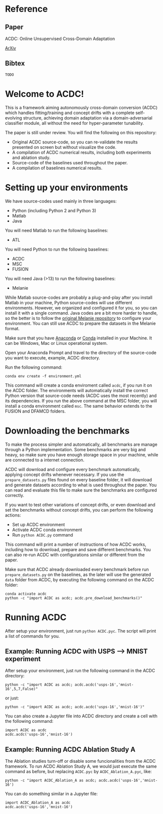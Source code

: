 # Reference

## Paper

ACDC: Online Unsupervised Cross-Domain Adaptation

[ArXiv]()

## Bibtex

```
TODO
```

# Welcome to ACDC!

This is a framework aiming autonomously cross-domain conversion (ACDC) which handles fitting/training and concept drifts with a complete self-evolving structure, achieving domain adaptation via a domain-adversarial classifier module, all without the need for hyper-parameter tunability.

The paper is still under review. You will find the following on this repository:

- Original ACDC source-code, so you can re-validate the results presented on screen but without visualize the code.
- A compilation of ACDC numerical results, including both experiments and ablation study.
- Source-code of the baselines used throughout the paper.
- A compilation of baselines numerical results.


# Setting up your environments

We have source-codes used mainly in three languages:

- Python (including Python 2 and Python 3)
- Matlab
- Java

You will need Matlab to run the following baselines:

- ATL

You will need Python to run the following baselines:

- ACDC
- MSC
- FUSION

You will need Java (>13) to run the following baselines:

- Melanie


While Matlab source-codes are probably a plug-and-play after you install Matlab in your machine, Python source-codes will use different environments. However, we organized and configured it for you, so you can install it with a single command. Java codes are a bit more harder to handle, so the better is to follow the [original Melanie repository]([https://github.com/nino2222/Melanie]) to configure your environment. You can still use ACDC to prepare the datasets in the Melanie format.

Make sure that you have [Anaconda]([https://www.anaconda.com/](https://www.anaconda.com/)) or [Conda]([https://docs.conda.io/en/latest/miniconda.html](https://docs.conda.io/en/latest/miniconda.html)) installed in your Machine. It can be Windows, Mac or Linux operational system.

Open your Anaconda Prompt and travel to the directory of the source-code you want to execute, example, ACDC directory.

Run the following command:

```conda env create -f environment.yml```

This command will create a conda enviroment called `acdc`, if you run it on the ACDC folder. The environments will automatically install the correct Python version that source-code needs (ACDC uses the most recently) and its dependencies.
If you run the above command at the MSC folder, you will install a conda environment called `msc`. The same behavior extends to the FUSION and DFAMCD folders.

# Downloading the benchmarks
To make the process simpler and automatically, all benchmarks are manage through a Python implementation. Some benchmarks are very big and heavy, so make sure you have enough storage space in your machine, while are connected to a internet connection.

ACDC will download and configure every benchmark automatically, applying concept drifts whenever necessary. If you use the `prepare_datasets.py` files found on every baseline folder, it will download and generate datasets according to what is used throughout the paper. You can read and evaluate this file to make sure the benchmarks are configured correctly.

If you want to test other variations of concept drifts, or even download and set the benchmarks without concept drifts, you can perform the following actions:

- Set up ACDC environment
- Activate ACDC conda environment
- Run `python ACDC.py` command

This command will print a number of instructions of how ACDC works, including how to download, prepare and save different benchmarks. You can also re-run ACDC with configurations similar or different from the paper.

Make sure that ACDC already downloaded every benchmark before run `prepare_datasets.py` on the baselines, as the later will use the generated `data` folder from ACDC, by executing the following command on the ACDC folder:

```
conda activate acdc
python -c "import ACDC as acdc; acdc.pre_download_benchmarks()"
```

# Running ACDC
After setup your environment, just run `python ACDC.pyc`. The script will print a list of commands for you.

## Example: Running ACDC with USPS --> MNIST experiment

After setup your environment, just run the following command in the ACDC directory:

```
python -c "import ACDC as acdc; acdc.acdc('usps-16','mnist-16',5,7,False)" 
```

or just:

```
python -c "import ACDC as acdc; acdc.acdc('usps-16','mnist-16')"
```

You can also create a Jupyter file into ACDC directory and create a cell with the following command:
```
import ACDC as acdc
acdc.acdc('usps-16','mnist-16')
```

## Example: Running ACDC Ablation Study A

The Ablation studies turn-off or disable some funcionalities from the ACDC framework. To run ACDC Ablation Study A, we would just execute the same command as before, but replacing `ACDC.pyc` by `ACDC_Ablation_A.pyc`, like:

```
python -c "import ACDC_Ablation_A as acdc; acdc.acdc('usps-16','mnist-16')
```
You can do something similar in a Jupyter file:
```
import ACDC_Ablation_A as acdc
acdc.acdc('usps-16','mnist-16')
```

